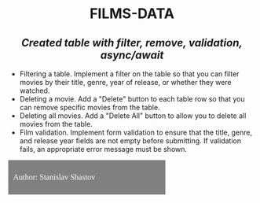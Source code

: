 <h1 align="center">FILMS-DATA</h1>
<h2 align="center"><i>Created table with filter, remove, validation, async/await</i></h2>
<ul>
  <li>Filtering a table. Implement a filter on the table so that you can filter movies by their title, genre, year of release, or whether they were watched.</li>
  <li>Deleting a movie. Add a "Delete" button to each table row so that you can remove specific movies from the table.</li>
  <li>Deleting all movies. Add a "Delete All" button to allow you to delete all movies from the table.</li>
  <li>Film validation. Implement form validation to ensure that the title, genre, and release year fields are not empty before submitting. If validation fails, an appropriate error message must be shown.</li>
</ul>
<div style="background-color:grey; padding: 10px; width: 300px; height: 300px border: 1px solid white;">
  <p style="font-family: Verdana; font-size: 16px; font-weight: 400; color: white">Author: Stanislav Shastov</p>
</div>
